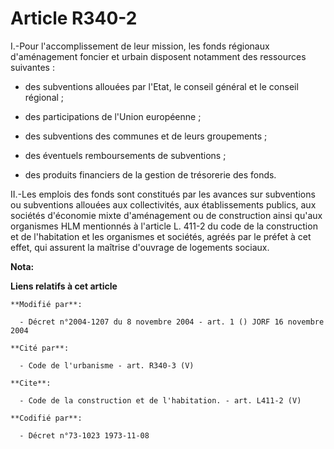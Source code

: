 # Article R340-2

I.-Pour l'accomplissement de leur mission, les fonds régionaux d'aménagement foncier et urbain disposent notamment des
ressources suivantes :

- des subventions allouées par l'Etat, le conseil général et le conseil régional ;

- des participations de l'Union européenne ;

- des subventions des communes et de leurs groupements ;

- des éventuels remboursements de subventions ;

- des produits financiers de la gestion de trésorerie des fonds. 

II.-Les emplois des fonds sont constitués par les avances sur subventions ou subventions allouées aux collectivités, aux
établissements publics, aux sociétés d'économie mixte d'aménagement ou de construction ainsi qu'aux organismes HLM mentionnés
à l'article L. 411-2 du code de la construction et de l'habitation et les organismes et sociétés, agréés par le préfet à cet
effet, qui assurent la maîtrise d'ouvrage de logements sociaux.

**Nota:**



**Liens relatifs à cet article**

	**Modifié par**:

	  - Décret n°2004-1207 du 8 novembre 2004 - art. 1 () JORF 16 novembre 2004

	**Cité par**:

	  - Code de l'urbanisme - art. R340-3 (V)

	**Cite**:

	  - Code de la construction et de l'habitation. - art. L411-2 (V)

	**Codifié par**:

	  - Décret n°73-1023 1973-11-08
